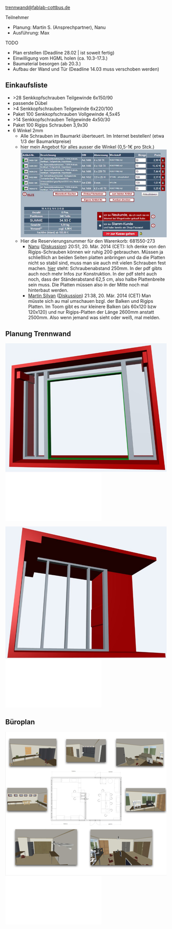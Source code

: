 <trennwand@fablab-cottbus.de>

Teilnehmer

  - Planung: Martin S. (Ansprechpartner), Nanu
  - Ausführung: Max

TODO

  - Plan erstellen (Deadline 28.02 | ist soweit fertig)
  - Einwilligung vom HGML holen (ca. 10.3-17.3.)
  - Baumaterial besorgen (ab 20.3.)
  - Aufbau der Wand und Tür (Deadline 14.03 muss verschoben werden)

<noinclude>

## Einkaufsliste

  - \>28 Senkkopfschrauben Teilgewinde 6x150/90
  - passende Dübel
  - \>4 Senkkopfschrauben Teilgewinde 6x220/100
  - Paket 100 Senkkopfschrauben Vollgewinde 4,5x45
  - \>14 Senkkopfschrauben Teilgewinde 4x50/30
  - Paket 100 Rigips Schrauben 3,9x30
  - 6 Winkel 2mm
      - Alle Schrauben im Baumarkt überteuert. Im Internet bestellen\!
        (etwa 1/3 der Baumarktpreise)
      - hier mein Angebot für alles ausser die Winkel (0,5-1€ pro Stck.)
        ![miniatur](Angebot_wegertseder.JPG "miniatur")
      - Hier die Reservierungsnummer für den Warenkorb: 681550-273
          - [Nanu](Benutzer:Nanu "wikilink")
            ([Diskussion](Benutzer_Diskussion:Nanu "wikilink")) 20:51,
            20. Mär. 2014 (CET): Ich denke von den Rigips-Schrauben
            können wir ruhig 200 gebrauchen. Müssen ja schließlich an
            beiden Seiten platten anbringen und da die Platten nicht so
            stabil sind, muss man sie auch mit vielen Schrauben fest
            machen.
            [hier](http://www.rigips.at/uploads/media/Rigips_Trockenbaupraxis_07.pdf)
            steht: Schraubenabstand 250mm. In der pdf gibts auch noch
            mehr Infos zur Konstruktion. In der pdf steht auch noch,
            dass der Ständerabstand 62,5 cm, also halbe Plattenbreite
            sein muss. Die Platten müssen also in der Mitte noch mal
            hinterbaut werden.
          - [Martin Silvan](Benutzer:Martinsilvan "wikilink")
            ([Diskussion](Benutzer_Diskussion:Martinsilvan "wikilink"))
            21:38, 20. Mär. 2014 (CET) Man müsste sich au mal umschauen
            bzgl. der Balken und Rigips Platten. Im Toom gibt es nur
            kleinere Balken (als 60x120 bzw 120x120) und nur
            Rigips-Platten der Länge 2600mm anstatt 2500mm. Also wenn
            jemand was sieht oder weiß, mal melden.

## Planung Trennwand

![wand_tuer.jpg](wand_tuer.jpg "wand_tuer.jpg")
![wand_tuer.pdf](wand_tuer.pdf "wand_tuer.pdf")

![Trennwand.jpg](Trennwand.jpg "Trennwand.jpg") ![wand.pdf](wand.pdf
"wand.pdf")

## Büroplan

![miniatur](FabLab_Office.jpg "miniatur")
![Datei:FabLab_Office.pdf](FabLab_Office.pdf "Datei:FabLab_Office.pdf")

</noinclude>